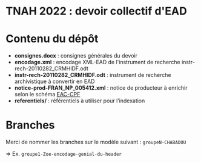 TNAH 2022 : devoir collectif d'EAD
==================================

# Contenu du dépôt
- **consignes.docx** : consignes générales du devoir
- **encodage.xml** : encodage XML-EAD de l'instrument de recherche instr-rech-20110282_CRMHIDF.odt
- **instr-rech-20110282_CRMHIDF.odt** : instrument de recherche archivistique à convertir en EAD
- **notice-prod-FRAN_NP_005412.xml** : notice de producteur à enrichir selon le schéma [EAC-CPF](./schemas/cpf.xsd)
- **referentiels/** : référentiels à utiliser pour l’indexation

# Branches
Merci de nommer les branches sur le modèle suivant : `groupeN-CHABADOU`

=> Ex. `groupe1-Zoe-encodage-genial-du-header`